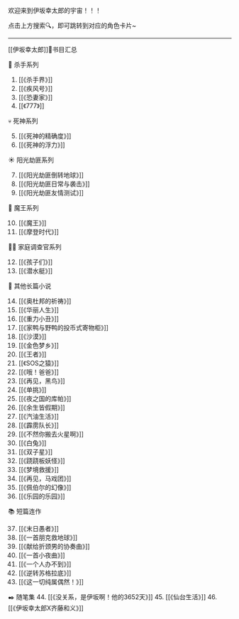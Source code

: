 
欢迎来到伊坂幸太郎的宇宙！！！
 
点击上方搜索🔍，即可跳转到对应的角色卡片~

---

[[伊坂幸太郎]]🌳书目汇总

🔪 杀手系列

1. [[《杀手界》]] 
2. [[《疾风号》]] 
3. [[《恐妻家》]] 
4. [[《777》]] 

💀 死神系列

5. [[《死神的精确度》]] 
6. [[《死神的浮力》]] 

☀ 阳光劫匪系列

7. [[《阳光劫匪倒转地球》]]
8. [[《阳光劫匪日常与袭击》]]
9. [[《阳光劫匪友情测试》]]

🐎 魔王系列

10. [[《魔王》]]
11. [[《摩登时代》]]

🐕‍🦺 家庭调查官系列

12. [[《孩子们》]]
13. [[《潜水艇》]]

📙 其他长篇小说

14. [[《奥杜邦的祈祷》]]
15. [[《华丽人生》]]
16. [[《重力小丑》]]
17. [[《家鸭与野鸭的投币式寄物柜》]]
18. [[《沙漠》]]
19. [[《金色梦乡》]]
20. [[《王者》]]
21. [[《SOS之猿》]]
22. [[《哦！爸爸》]]
23. [[《再见，黑鸟》]]
24. [[《单挑》]]
25. [[《夜之国的库帕》]]
26. [[《余生皆假期》]]
27. [[《汽油生活》]]
28. [[《霹雳队长》]]
29. [[《不然你搬去火星啊》]]
30. [[《白兔》]]
31. [[《双子星》]]
32. [[《跷跷板妖怪》]]
33. [[《梦境救援》]]
34. [[《再见，马戏团》]]
35. [[《佩伯尔的幻像》]]
36. [[《乐园的乐园》]]

📚 短篇连作

37. [[《末日愚者》]]
38. [[《一首朋克救地球》]]
39. [[《献给折颈男的协奏曲》]]
40. [[《一首小夜曲》]]
41. [[《一个人办不到》]]
42. [[《逆转苏格拉底》]]
43. [[《这一切纯属偶然！》]]

✒️ 随笔集
44. [[《没关系，是伊坂啊！他的3652天》]] 
45. [[《仙台生活》]] 
46. [[《伊坂幸太郎X齐藤和义》]]